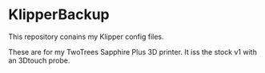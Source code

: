# KlipperBackup

This repository conains my Klipper config files.

These are for my TwoTrees Sapphire Plus 3D printer. It iss the stock v1 with an 3Dtouch probe.
